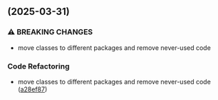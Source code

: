 ## [](https://github.com/madgeek-arc/catalogue/compare/v7.0.0...v) (2025-03-31)

### ⚠ BREAKING CHANGES

* move classes to different packages and remove never-used code

### Code Refactoring

* move classes to different packages and remove never-used code ([a28ef87](https://github.com/madgeek-arc/catalogue/commit/a28ef8732051bb3a72dce03053d4165e596e8b5a))
